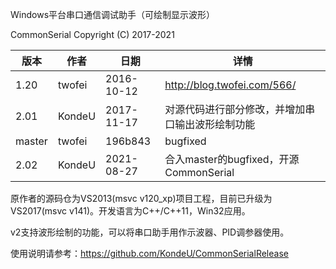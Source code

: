 Windows平台串口通信调试助手（可绘制显示波形）

CommonSerial Copyright (C)  2017-2021

| 版本   | 作者   | 日期       | 详情                                             |
| ------ | ------ | ---------- | ------------------------------------------------ |
| 1.20   | twofei | 2016-10-12 | http://blog.twofei.com/566/                      |
| 2.01   | KondeU | 2017-11-17 | 对源代码进行部分修改，并增加串口输出波形绘制功能 |
| master | twofei | 196b843    | bugfixed                                         |
| 2.02   | KondeU | 2021-08-27 | 合入master的bugfixed，开源CommonSerial           |

原作者的源码仓为VS2013(msvc v120_xp)项目工程，目前已升级为VS2017(msvc v141)。开发语言为C++/C++11，Win32应用。

v2支持波形绘制的功能，可以将串口助手用作示波器、PID调参器使用。

使用说明请参考：<https://github.com/KondeU/CommonSerialRelease>

